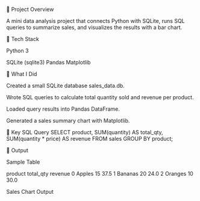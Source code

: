 🔹 Project Overview

A mini data analysis project that connects Python with SQLite, runs SQL queries to summarize sales, and visualizes the results with a bar chart.

🔹 Tech Stack

Python 3

SQLite (sqlite3)
Pandas
Matplotlib

🔹 What I Did

Created a small SQLite database sales_data.db.

Wrote SQL queries to calculate total quantity sold and revenue per product.

Loaded query results into Pandas DataFrame.

Generated a sales summary chart with Matplotlib.

🔹 Key SQL Query
SELECT product, 
       SUM(quantity) AS total_qty, 
       SUM(quantity * price) AS revenue
FROM sales
GROUP BY product;

🔹 Output

Sample Table

   product  total_qty  revenue
0   Apples         15     37.5
1  Bananas         20     24.0
2  Oranges        10     30.0


Sales Chart Output  

 

